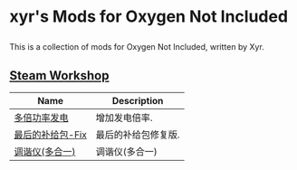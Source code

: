 # xyr's Mods for Oxygen Not Included</p>

This is a collection of mods for Oxygen Not Included, written by Xyr.

## [Steam Workshop](https://steamcommunity.com/profiles/xyr531)

|**Name**|**Description**|
|---|---|
|[多倍功率发电](https://steamcommunity.com/sharedfiles/filedetails/?id=2380984533)|增加发电倍率.|
|[最后的补给包-Fix](https://steamcommunity.com/sharedfiles/filedetails/?id=3280056840)|最后的补给包修复版.|
|[调谐仪(多合一)](https://steamcommunity.com/sharedfiles/filedetails/?id=3519403656)|调谐仪(多合一)|